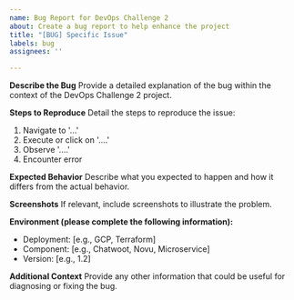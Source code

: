 ```yaml
---
name: Bug Report for DevOps Challenge 2
about: Create a bug report to help enhance the project
title: "[BUG] Specific Issue"
labels: bug
assignees: ''

---
```


**Describe the Bug**
Provide a detailed explanation of the bug within the context of the DevOps Challenge 2 project.

**Steps to Reproduce**
Detail the steps to reproduce the issue:
1. Navigate to '...'
2. Execute or click on '....'
3. Observe '....'
4. Encounter error

**Expected Behavior**
Describe what you expected to happen and how it differs from the actual behavior.

**Screenshots**
If relevant, include screenshots to illustrate the problem.

**Environment (please complete the following information):**
 - Deployment: [e.g., GCP, Terraform]
 - Component: [e.g., Chatwoot, Novu, Microservice]
 - Version: [e.g., 1.2]

**Additional Context**
Provide any other information that could be useful for diagnosing or fixing the bug.
